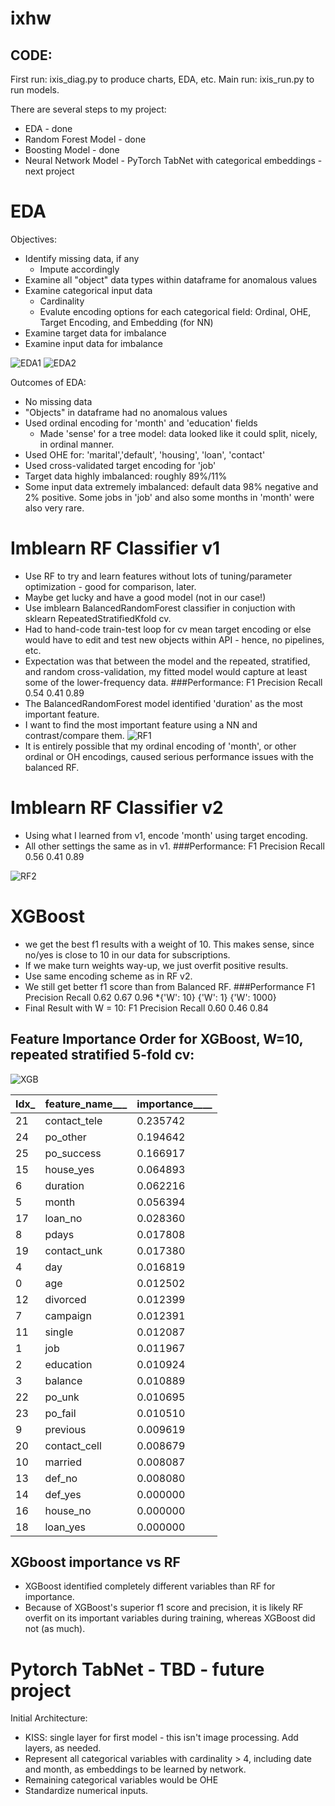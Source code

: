 # ixhw

## CODE:

First run:  ixis_diag.py to produce charts, EDA, etc.
Main run: ixis_run.py to run models.

There are several steps to my project:

* EDA - done
* Random Forest Model - done
* Boosting Model - done
* Neural Network Model - PyTorch TabNet with categorical embeddings - next project


# EDA
Objectives:
* Identify missing data, if any
  * Impute accordingly
* Examine all "object" data types within dataframe for anomalous values
* Examine categorical input data
  * Cardinality
  * Evalute encoding options for each categorical field: Ordinal, OHE, Target Encoding, and Embedding (for NN)
* Examine target data for imbalance
* Examine input data for imbalance

![EDA1](eda_charts_1.png)
![EDA2](eda_chart_2.png)

Outcomes of EDA:
* No missing data
* "Objects" in dataframe had no anomalous values 
* Used ordinal encoding for 'month' and 'education' fields
  * Made 'sense' for a tree model:  data looked like it could split, nicely, in ordinal manner.  
* Used OHE for: 'marital','default', 'housing', 'loan', 'contact'
* Used cross-validated target encoding for 'job'
* Target data highly imbalanced:  roughly 89%/11%
* Some input data extremely imbalanced: default data 98% negative and 2% positive.  Some jobs in 'job' and also some months in 'month' were also very rare.

# Imblearn RF Classifier v1
* Use RF to try and learn features without lots of tuning/parameter optimization - good for comparison, later.
* Maybe get lucky and have a good model (not in our case!)
* Use imblearn BalancedRandomForest classifier in conjuction with sklearn RepeatedStratifiedKfold cv.
* Had to hand-code train-test loop for cv mean target encoding or else would have to edit and test new objects within API - hence, no pipelines, etc.
* Expectation was that between the model and the repeated, stratified, and random cross-validation, my fitted model would capture at least some of the lower-frequency data.
###Performance:
F1            Precision          Recall
0.54          0.41               0.89
* The BalancedRandomForest model identified 'duration' as the most important feature.
* I want to find the most important feature using a NN and contrast/compare them.
![RF1](RF_features.png)
* It is entirely possible that my ordinal encoding of 'month', or other ordinal or OH encodings, caused serious performance issues with the balanced RF.  

# Imblearn RF Classifier v2
* Using what I learned from v1, encode 'month' using target encoding.
* All other settings the same as in v1.
###Performance:
F1            Precision          Recall
0.56          0.41               0.89

![RF2](rf_tgt.png)

# XGBoost
* we get the best f1 results with a weight of 10.  This makes sense, since no/yes is close to 10 in our data for subscriptions.
* If we make turn weights way-up, we just overfit positive results.
* Use same encoding scheme as in RF v2.
* We still get better f1 score than from Balanced RF.
###Performance
F1            Precision          Recall
0.62          0.67               0.96
*{'W': 10}    {'W': 1}          {'W': 1000}
* Final Result with W = 10:
F1            Precision      Recall
0.60          0.46           0.84

## Feature Importance Order for XGBoost, W=10, repeated stratified 5-fold cv:
![XGB](xgboost_impt.png)

Idx_|feature_name___|__importance______
----|---------------|------------------       
21 | contact_tele   |        0.235742
24 |     po_other   |        0.194642
25 |   po_success   |        0.166917
15 |    house_yes   |        0.064893
6  |     duration   |        0.062216
5  |        month   |        0.056394
17 |      loan_no   |        0.028360
8  |        pdays   |         0.017808
19 |  contact_unk   |        0.017380
4  |          day   |        0.016819
0  |          age   |         0.012502
12 |     divorced   |         0.012399
7  |     campaign   |         0.012391
11 |       single   |         0.012087
1  |          job   |         0.011967
2  |    education   |         0.010924
3  |      balance   |         0.010889
22 |       po_unk   |         0.010695
23 |      po_fail   |         0.010510
9  |     previous   |         0.009619
20 | contact_cell   |         0.008679
10 |      married   |         0.008087
13 |       def_no   |         0.008080
14 |      def_yes   |         0.000000
16 |     house_no   |         0.000000
18 |     loan_yes   |         0.000000

## XGboost importance vs RF
* XGBoost identified completely different variables than RF for importance.
* Because of XGBoost's superior f1 score and precision, it is likely RF overfit on its important variables during training, whereas XGBoost did not (as much).



# Pytorch TabNet - TBD - future project
Initial Architecture:
* KISS:  single layer for first model - this isn't image processing. Add layers, as needed.
* Represent all categorical variables with cardinality > 4, including date and month, as embeddings to be learned by network.
 * Remaining categorical variables would be OHE
* Standardize numerical inputs.
